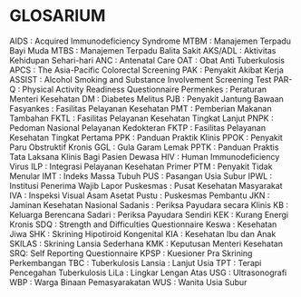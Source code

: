 # GLOSARIUM

AIDS : Acquired Immunodeficiency Syndrome
MTBM : Manajemen Terpadu Bayi Muda
MTBS : Manajemen Terpadu Balita Sakit
AKS/ADL : Aktivitas Kehidupan Sehari-hari
ANC : Antenatal Care
OAT : Obat Anti Tuberkulosis
APCS : The Asia-Pacific Colorectal Screening
PAK : Penyakit Akibat Kerja
ASSIST : Alcohol Smoking and Substance Involvement Screening Test
PAR-Q : Physical Activity Readiness Questionnaire 
Permenkes : Peraturan Menteri Kesehatan
DM : Diabetes Melitus
PJB : Penyakit Jantung Bawaan
Fasyankes : Fasilitas Pelayanan Kesehatan
PMT : Pemberian Makanan Tambahan
FKTL : Fasilitas Pelayanan Kesehatan Tingkat Lanjut
PNPK : Pedoman Nasional Pelayanan Kedokteran
FKTP : Fasilitas Pelayanan Kesehatan Tingkat Pertama
PPK : Panduan Praktik Klinis
PPOK : Penyakit Paru Obstruktif Kronis
GGL : Gula Garam Lemak
PPTK : Panduan Praktis Tata Laksana Klinis Bagi Pasien Dewasa
HIV : Human Immunodeficiency Virus
ILP : Integrasi Pelayanan Kesehatan Primer
PTM : Penyakit Tidak Menular
IMT : Indeks Massa Tubuh
PUS : Pasangan Usia Subur
IPWL : Institusi Penerima Wajib Lapor
Puskesmas : Pusat Kesehatan Masyarakat
IVA : Inspeksi Visual Asam Asetat
Pustu : Puskesmas Pembantu
JKN : Jaminan Kesehatan Nasional
Sadanis : Periksa Payudara secara Klinis
KB : Keluarga Berencana
Sadari : Periksa Payudara Sendiri
KEK : Kurang Energi Kronis
SDQ : Strength and Difficulties Questionnaire
Keswa : Kesehatan Jiwa
SHK : Skrining Hipotiroid Kongenital
KIA : Kesehatan Ibu dan Anak
SKILAS : Skrining Lansia Sederhana
KMK : Keputusan Menteri Kesehatan
SRQ: Self Reporting Questionnaire
KPSP : Kuesioner Pra Skrining Perkembangan
TBC : Tuberkulosis
Lansia : Lanjut Usia
TPT : Terapi Pencegahan Tuberkulosis
LiLa : Lingkar Lengan Atas
USG : Ultrasonografi
WBP : Warga Binaan Pemasyarakatan
WUS : Wanita Usia Subur
